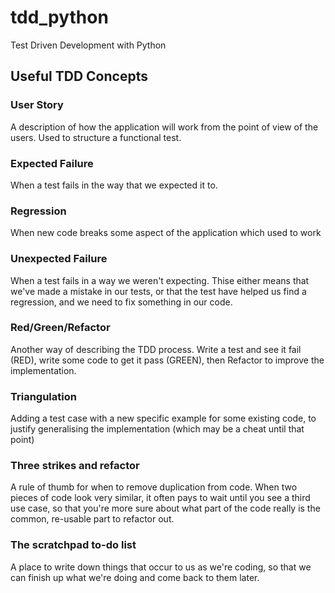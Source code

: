 # tdd_python
Test Driven Development with Python

## Useful TDD Concepts 

### User Story ###
<p>
A description of how the application will work from the point of view of the users. 
Used to structure a functional test. 
</p> 

### Expected Failure ###
<p>
When a test fails in the way that we expected it to.
</p>

### Regression ###
<p>
When new code breaks some aspect of the application which used to work
</p>

### Unexpected Failure ###
<p>
When a test fails in a way we weren't expecting. Thise either means that we've made a mistake in  our tests, or that the test have helped us find a regression, and we need to fix something in our code.
</p>

### Red/Green/Refactor ###
<p>
Another way of describing the TDD process. Write a test and see it fail (RED), write some code to get it pass (GREEN), then Refactor to improve the implementation.
</p>

### Triangulation ###
<p>
Adding a test case with a new specific example for some existing code, to justify generalising the implementation (which may be a cheat until that point)
</p>

### Three strikes and refactor ###
<p>
A rule of thumb for when to remove duplication from code. When two pieces of code look very similar, it often pays to wait until you see a third use case, so that you're more sure about what part of the code really is the common, re-usable part to refactor out.
</p>

### The scratchpad to-do list ###
<p>
A place to write down things that occur to us as we're coding, so that we can finish up what we're doing and come back to them later.
</p>
